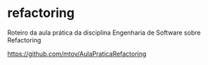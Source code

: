 # refactoring
Roteiro da aula prática da disciplina Engenharia de Software sobre Refactoring

https://github.com/mtov/AulaPraticaRefactoring

